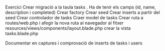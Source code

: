 Exercici
Crear migració a la taula tasks . Ha de tenir els camps (id, name, description i completed)
Crear factory
Crear seed
Crear inserts a partir del seed
Crear controlador de tasks
Craer model de tasks
Crear ruta a routes/web.php i afegir la nova ruta al navegador al fitxer resources/views/components/layout.blade.php
crear la vista tasks.blade.php

Documentar en captures i comprovació de inserts de tasks i users